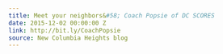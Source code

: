 ```yaml
---
title: Meet your neighbors&#58; Coach Popsie of DC SCORES
date: 2015-12-02 00:00:00 Z
link: http://bit.ly/CoachPopsie
source: New Columbia Heights blog
---
```


